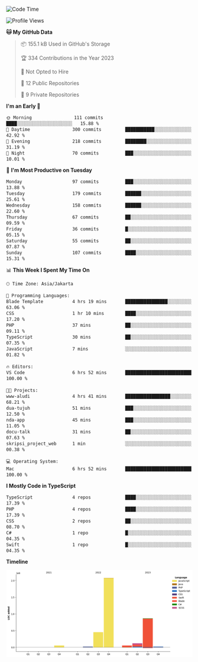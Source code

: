 <!--START_SECTION:waka-->
![Code Time](http://img.shields.io/badge/Code%20Time-249%20hrs%2010%20mins-blue)

![Profile Views](http://img.shields.io/badge/Profile%20Views-0-blue)

**🐱 My GitHub Data** 

> 📦 155.1 kB Used in GitHub's Storage 
 > 
> 🏆 334 Contributions in the Year 2023
 > 
> 🚫 Not Opted to Hire
 > 
> 📜 12 Public Repositories 
 > 
> 🔑 9 Private Repositories 
 > 
**I'm an Early 🐤** 

```text
🌞 Morning                111 commits         ████░░░░░░░░░░░░░░░░░░░░░   15.88 % 
🌆 Daytime                300 commits         ███████████░░░░░░░░░░░░░░   42.92 % 
🌃 Evening                218 commits         ████████░░░░░░░░░░░░░░░░░   31.19 % 
🌙 Night                  70 commits          ███░░░░░░░░░░░░░░░░░░░░░░   10.01 % 
```
📅 **I'm Most Productive on Tuesday** 

```text
Monday                   97 commits          ███░░░░░░░░░░░░░░░░░░░░░░   13.88 % 
Tuesday                  179 commits         ██████░░░░░░░░░░░░░░░░░░░   25.61 % 
Wednesday                158 commits         ██████░░░░░░░░░░░░░░░░░░░   22.60 % 
Thursday                 67 commits          ██░░░░░░░░░░░░░░░░░░░░░░░   09.59 % 
Friday                   36 commits          █░░░░░░░░░░░░░░░░░░░░░░░░   05.15 % 
Saturday                 55 commits          ██░░░░░░░░░░░░░░░░░░░░░░░   07.87 % 
Sunday                   107 commits         ████░░░░░░░░░░░░░░░░░░░░░   15.31 % 
```


📊 **This Week I Spent My Time On** 

```text
🕑︎ Time Zone: Asia/Jakarta

💬 Programming Languages: 
Blade Template           4 hrs 19 mins       ████████████████░░░░░░░░░   63.06 % 
CSS                      1 hr 10 mins        ████░░░░░░░░░░░░░░░░░░░░░   17.20 % 
PHP                      37 mins             ██░░░░░░░░░░░░░░░░░░░░░░░   09.11 % 
TypeScript               30 mins             ██░░░░░░░░░░░░░░░░░░░░░░░   07.35 % 
JavaScript               7 mins              ░░░░░░░░░░░░░░░░░░░░░░░░░   01.82 % 

🔥 Editors: 
VS Code                  6 hrs 52 mins       █████████████████████████   100.00 % 

🐱‍💻 Projects: 
www-aludi                4 hrs 41 mins       █████████████████░░░░░░░░   68.21 % 
dua-tujuh                51 mins             ███░░░░░░░░░░░░░░░░░░░░░░   12.50 % 
nda-app                  45 mins             ███░░░░░░░░░░░░░░░░░░░░░░   11.05 % 
docu-talk                31 mins             ██░░░░░░░░░░░░░░░░░░░░░░░   07.63 % 
skripsi_project_web      1 min               ░░░░░░░░░░░░░░░░░░░░░░░░░   00.38 % 

💻 Operating System: 
Mac                      6 hrs 52 mins       █████████████████████████   100.00 % 
```

**I Mostly Code in TypeScript** 

```text
TypeScript               4 repos             ████░░░░░░░░░░░░░░░░░░░░░   17.39 % 
PHP                      4 repos             ████░░░░░░░░░░░░░░░░░░░░░   17.39 % 
CSS                      2 repos             ██░░░░░░░░░░░░░░░░░░░░░░░   08.70 % 
C#                       1 repo              █░░░░░░░░░░░░░░░░░░░░░░░░   04.35 % 
Swift                    1 repo              █░░░░░░░░░░░░░░░░░░░░░░░░   04.35 % 
```



**Timeline**

![Lines of Code chart](https://raw.githubusercontent.com/brstreet2/brstreet2/main/assets/bar_graph.png)


<!--END_SECTION:waka-->

